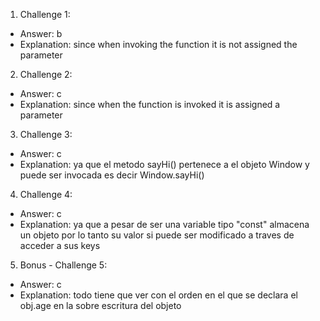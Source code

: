 1. Challenge 1:
  - Answer: b
  - Explanation: since when invoking the function it is not assigned the parameter 


2. Challenge 2:
  - Answer: c
  - Explanation: since when the function is invoked it is assigned a parameter 


3. Challenge 3:
  - Answer: c
  - Explanation: ya que el metodo sayHi() pertenece a el objeto Window y puede ser invocada es decir Window.sayHi()


4. Challenge 4:
  - Answer: c
  - Explanation: ya que a pesar de ser una variable tipo "const" almacena un objeto por lo tanto su valor si puede ser modificado a traves de acceder a sus keys 


5. Bonus - Challenge 5:
  - Answer: c
  - Explanation: todo tiene que ver con el orden en el que se declara el obj.age en la sobre escritura del objeto
